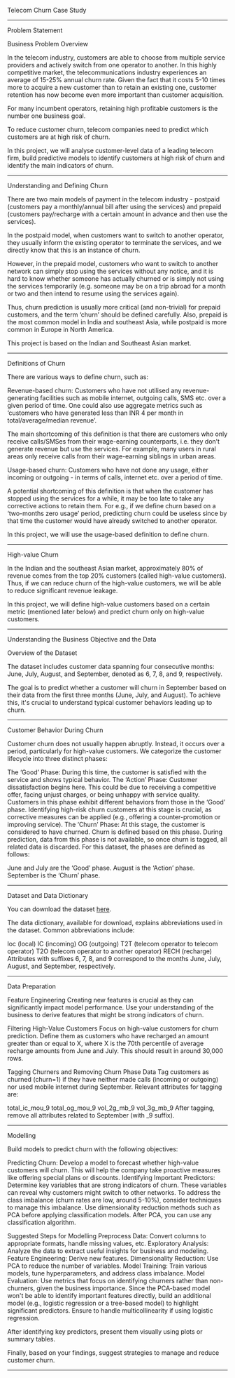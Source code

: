 Telecom Churn Case Study


____________________________________________________________________________________________________________________________________________________________________________________
Problem Statement

Business Problem Overview 

In the telecom industry, customers are able to choose from multiple service providers and actively switch from one operator to another. In this highly competitive market, the telecommunications industry experiences an average of 15-25% annual churn rate. Given the fact that it costs 5-10 times more to acquire a new customer than to retain an existing one, customer retention has now become even more important than customer acquisition.

For many incumbent operators, retaining high profitable customers is the number one business goal.

To reduce customer churn, telecom companies need to predict which customers are at high risk of churn.

In this project, we will analyse customer-level data of a leading telecom firm, build predictive models to identify customers at high risk of churn and identify the main indicators of churn.
____________________________________________________________________________________________________________________________________________________________________________________

Understanding and Defining Churn

There are two main models of payment in the telecom industry - postpaid (customers pay a monthly/annual bill after using the services) and prepaid (customers pay/recharge with a certain amount in advance and then use the services).

In the postpaid model, when customers want to switch to another operator, they usually inform the existing operator to terminate the services, and we directly know that this is an instance of churn.

However, in the prepaid model, customers who want to switch to another network can simply stop using the services without any notice, and it is hard to know whether someone has actually churned or is simply not using the services temporarily (e.g. someone may be on a trip abroad for a month or two and then intend to resume using the services again).

Thus, churn prediction is usually more critical (and non-trivial) for prepaid customers, and the term ‘churn’ should be defined carefully. Also, prepaid is the most common model in India and southeast Asia, while postpaid is more common in Europe in North America.

This project is based on the Indian and Southeast Asian market.
___________________________________________________________________________________________________________________________________________________________________________________

Definitions of Churn

There are various ways to define churn, such as:

Revenue-based churn: Customers who have not utilised any revenue-generating facilities such as mobile internet, outgoing calls, SMS etc. over a given period of time. One could also use aggregate metrics such as ‘customers who have generated less than INR 4 per month in total/average/median revenue’.

The main shortcoming of this definition is that there are customers who only receive calls/SMSes from their wage-earning counterparts, i.e. they don’t generate revenue but use the services. For example, many users in rural areas only receive calls from their wage-earning siblings in urban areas.

Usage-based churn: Customers who have not done any usage, either incoming or outgoing - in terms of calls, internet etc. over a period of time.

A potential shortcoming of this definition is that when the customer has stopped using the services for a while, it may be too late to take any corrective actions to retain them. For e.g., if we define churn based on a ‘two-months zero usage’ period, predicting churn could be useless since by that time the customer would have already switched to another operator.

In this project, we will use the usage-based definition to define churn.
___________________________________________________________________________________________________________________________________________________________________________________

High-value Churn

In the Indian and the southeast Asian market, approximately 80% of revenue comes from the top 20% customers (called high-value customers). Thus, if we can reduce churn of the high-value customers, we will be able to reduce significant revenue leakage.

In this project, we will define high-value customers based on a certain metric (mentioned later below) and predict churn only on high-value customers.
___________________________________________________________________________________________________________________________________________________________________________________

Understanding the Business Objective and the Data

Overview of the Dataset

The dataset includes customer data spanning four consecutive months: June, July, August, and September, denoted as 6, 7, 8, and 9, respectively.

The goal is to predict whether a customer will churn in September based on their data from the first three months (June, July, and August). To achieve this, it's crucial to understand typical customer behaviors leading up to churn.
___________________________________________________________________________________________________________________________________________________________________________________

Customer Behavior During Churn

Customer churn does not usually happen abruptly. Instead, it occurs over a period, particularly for high-value customers. We categorize the customer lifecycle into three distinct phases:

The ‘Good’ Phase: During this time, the customer is satisfied with the service and shows typical behavior.
The ‘Action’ Phase: Customer dissatisfaction begins here. This could be due to receiving a competitive offer, facing unjust charges, or being unhappy with service quality. Customers in this phase exhibit different behaviors from those in the ‘Good’ phase. Identifying high-risk churn customers at this stage is crucial, as corrective measures can be applied (e.g., offering a counter-promotion or improving service).
The ‘Churn’ Phase: At this stage, the customer is considered to have churned. Churn is defined based on this phase. During prediction, data from this phase is not available, so once churn is tagged, all related data is discarded.
For this dataset, the phases are defined as follows:

June and July are the ‘Good’ phase.
August is the ‘Action’ phase.
September is the ‘Churn’ phase.
___________________________________________________________________________________________________________________________________________________________________________________

Dataset and Data Dictionary

You can download the dataset [here](https://drive.google.com/file/d/1SWnADIda31mVFevFcfkGtcgBHTKKI94J/view).

The data dictionary, available for download, explains abbreviations used in the dataset. Common abbreviations include:

loc (local)
IC (incoming)
OG (outgoing)
T2T (telecom operator to telecom operator)
T2O (telecom operator to another operator)
RECH (recharge)
Attributes with suffixes 6, 7, 8, and 9 correspond to the months June, July, August, and September, respectively.
___________________________________________________________________________________________________________________________________________________________________________________

Data Preparation

Feature Engineering
Creating new features is crucial as they can significantly impact model performance. Use your understanding of the business to derive features that might be strong indicators of churn.

Filtering High-Value Customers
Focus on high-value customers for churn prediction. Define them as customers who have recharged an amount greater than or equal to X, where X is the 70th percentile of average recharge amounts from June and July. This should result in around 30,000 rows.

Tagging Churners and Removing Churn Phase Data
Tag customers as churned (churn=1) if they have neither made calls (incoming or outgoing) nor used mobile internet during September. Relevant attributes for tagging are:

total_ic_mou_9
total_og_mou_9
vol_2g_mb_9
vol_3g_mb_9
After tagging, remove all attributes related to September (with _9 suffix).
___________________________________________________________________________________________________________________________________________________________________________________

Modelling

Build models to predict churn with the following objectives:

Predicting Churn: Develop a model to forecast whether high-value customers will churn. This will help the company take proactive measures like offering special plans or discounts.
Identifying Important Predictors: Determine key variables that are strong indicators of churn. These variables can reveal why customers might switch to other networks.
To address the class imbalance (churn rates are low, around 5-10%), consider techniques to manage this imbalance. Use dimensionality reduction methods such as PCA before applying classification models. After PCA, you can use any classification algorithm.

Suggested Steps for Modelling
Preprocess Data: Convert columns to appropriate formats, handle missing values, etc.
Exploratory Analysis: Analyze the data to extract useful insights for business and modeling.
Feature Engineering: Derive new features.
Dimensionality Reduction: Use PCA to reduce the number of variables.
Model Training: Train various models, tune hyperparameters, and address class imbalance.
Model Evaluation: Use metrics that focus on identifying churners rather than non-churners, given the business importance.
Since the PCA-based model won't be able to identify important features directly, build an additional model (e.g., logistic regression or a tree-based model) to highlight significant predictors. Ensure to handle multicollinearity if using logistic regression.

After identifying key predictors, present them visually using plots or summary tables.

Finally, based on your findings, suggest strategies to manage and reduce customer churn.
___________________________________________________________________________________________________________________________________________________________________________________







